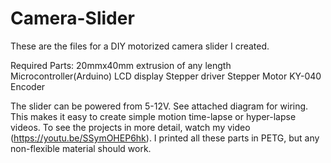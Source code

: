 # Camera-Slider
These are the files for a DIY motorized camera slider I created.

Required Parts:
  20mmx40mm extrusion of any length
  Microcontroller(Arduino)
  LCD display
  Stepper driver
  Stepper Motor
  KY-040 Encoder

The slider can be powered from 5-12V. See attached diagram for wiring.
This makes it easy to create simple motion time-lapse or hyper-lapse videos. To see the projects in more detail, watch my video (https://youtu.be/SSymOHEP6hk).
I printed all these parts in PETG, but any non-flexible material should work.
